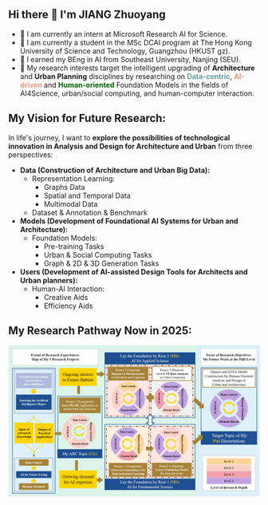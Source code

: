 ## Hi there 👋 I'm JIANG Zhuoyang
- 🔭 I am currently an intern at Microsoft Research AI for Science.
- 🌲 I am currently a student in the MSc DCAI program at The Hong Kong University of Science and Technology, Guangzhou (HKUST gz). 
- 🌱 I earned my BEng in AI from Southeast University, Nanjing (SEU).
- 🤔 My research interests target the intelligent upgrading of **Architecture** and **Urban Planning** disciplines by researching on <font color=CadetBlue>**Data-centric**</font>, <font color=DarkSalmon>**AI-driven**</font> and <font color=DarkGreen>**Human-oriented**</font> Foundation Models in the fields of AI4Science, urban/social computing, and human-computer interaction.

## My Vision for Future Research:
In life's journey, I want to **explore the possibilities of technological innovation in Analysis and Design for Architecture and Urban** from three perspectives:
- **Data (Construction of Architecture and Urban Big Data):**
  - Representation Learning:
    - Graphs Data
    - Spatial and Temporal Data
    - Multimodal Data
  - Dataset & Annotation & Benchmark
- **Models (Development of Foundational AI Systems for Urban and Architecture):**
  - Foundation Models:
    - Pre-training Tasks
    - Urban & Social Computing Tasks
    - Graph & 2D & 3D Generation Tasks
- **Users (Development of AI-assisted Design Tools for Architects and Urban planners):**
  - Human-AI Interaction:
    - Creative Aids
    - Efficiency Aids

## My Research Pathway Now in 2025:
![My Research Pathway Now in 2025](https://github.com/Jonarck/Jonarck/blob/main/Research%20Pathway.jpg)
